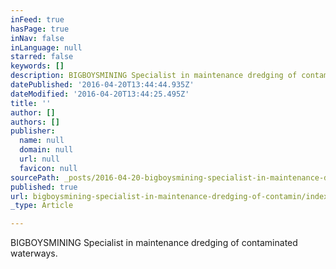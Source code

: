 ```yaml
---
inFeed: true
hasPage: true
inNav: false
inLanguage: null
starred: false
keywords: []
description: BIGBOYSMINING Specialist in maintenance dredging of contaminated waterways.
datePublished: '2016-04-20T13:44:44.935Z'
dateModified: '2016-04-20T13:44:25.495Z'
title: ''
author: []
authors: []
publisher:
  name: null
  domain: null
  url: null
  favicon: null
sourcePath: _posts/2016-04-20-bigboysmining-specialist-in-maintenance-dredging-of-contamin.md
published: true
url: bigboysmining-specialist-in-maintenance-dredging-of-contamin/index.html
_type: Article

---
```

BIGBOYSMINING Specialist in maintenance dredging of contaminated waterways.